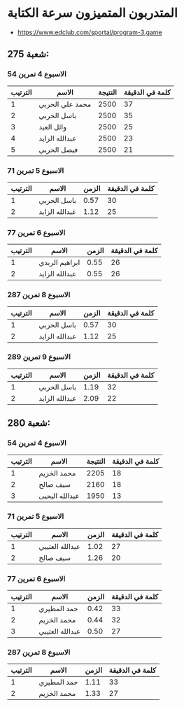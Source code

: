 #  المتدربون المتميزون سرعة الكتابة
- https://www.edclub.com/sportal/program-3.game
## شعبة 275:
### الاسبوع 4 تمرين 54
| الترتيب | الاسم | النتيجة | كلمة في الدقيقة
|---------|------------|------------|------------|
| 1 | محمد علي الحربي | 2500 | 37 |
| 2 | باسل الحربي | 2500 | 35 |
| 3 | وائل العيد | 2500 | 25 |
| 4 | عبدالله الزايد | 2500 | 23 |
| 5 | فيصل الحربي | 2500 | 21 |

### الاسبوع 5 تمرين 71
| الترتيب | الاسم | الزمن | كلمة في الدقيقة
|---------|------------|------------|------------|
| 1 | باسل الحربي | 0.57 | 30 |
| 2 | عبدالله الزايد | 1.12 | 25 |

### الاسبوع 6 تمرين 77
| الترتيب | الاسم | الزمن | كلمة في الدقيقة
|---------|------------|------------|------------|
| 1 | ابراهيم الربدي | 0.55 | 26 |
| 2 | عبدالله الزايد | 0.55 | 26 |

### الاسبوع 8 تمرين 287
| الترتيب | الاسم | الزمن | كلمة في الدقيقة
|---------|------------|------------|------------|
| 1 | باسل الحربي | 0.57 | 30 |
| 2 | عبدالله الزايد | 1.12 | 25 |

### الاسبوع 9 تمرين 289
| الترتيب | الاسم | الزمن | كلمة في الدقيقة
|---------|------------|------------|------------|
| 1 | باسل الحربي | 1.19 | 32 |
| 2 | عبدالله الزايد | 2.09 | 22 |

## شعبة 280:
### الاسبوع 4 تمرين 54
| الترتيب | الاسم | النتيجة | كلمة في الدقيقة
|---------|------------|------------|------------|
| 1 | محمد الخزيم | 2205 | 18 |
| 2 | سيف صالح | 2160 | 18 |
| 3 | عبدالله اليحيى | 1950 | 13 |

### الاسبوع 5 تمرين 71
| الترتيب | الاسم | الزمن | كلمة في الدقيقة
|---------|------------|------------|------------|
| 1 |  عبدالله العتيبي | 1.02 | 27 |
| 2 | سيف صالح | 1.26 | 20 |

### الاسبوع 6 تمرين 77
| الترتيب | الاسم | الزمن | كلمة في الدقيقة
|---------|------------|------------|------------|
| 1 |   حمد المطيري | 0.42 | 33 |
| 2 | محمد الخزيم | 0.44 | 32 |
| 3 |  عبدالله العتيبي | 0.50 | 27 |

### الاسبوع 8 تمرين 287
| الترتيب | الاسم | الزمن | كلمة في الدقيقة
|---------|------------|------------|------------|
| 1 |   حمد المطيري | 1.11 | 33 |
| 2 | محمد الخزيم | 1.33 | 27 |
